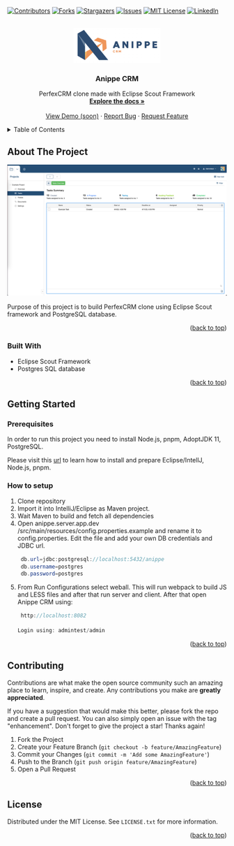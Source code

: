 <!-- Improved compatibility of back to top link: See: https://github.com/othneildrew/Best-README-Template/pull/73 -->
<a name="readme-top"></a>
<!--
*** Thanks for checking out the Best-README-Template. If you have a suggestion
*** that would make this better, please fork the repo and create a pull request
*** or simply open an issue with the tag "enhancement".
*** Don't forget to give the project a star!
*** Thanks again! Now go create something AMAZING! :D
-->



<!-- PROJECT SHIELDS -->
<!--
*** I'm using markdown "reference style" links for readability.
*** Reference links are enclosed in brackets [ ] instead of parentheses ( ).
*** See the bottom of this document for the declaration of the reference variables
*** for contributors-url, forks-url, etc. This is an optional, concise syntax you may use.
*** https://www.markdownguide.org/basic-syntax/#reference-style-links
-->
[![Contributors][contributors-shield]][contributors-url]
[![Forks][forks-shield]][forks-url]
[![Stargazers][stars-shield]][stars-url]
[![Issues][issues-shield]][issues-url]
[![MIT License][license-shield]][license-url]
[![LinkedIn][linkedin-shield]][linkedin-url]



<!-- PROJECT LOGO -->
<br />
<div align="center">
  <a href="https://github.com/lukacavic/anippe">
    <img src="images/logo.png" alt="Logo" width="200" height="80">
  </a>

<h3 align="center">Anippe CRM</h3>

  <p align="center">
    PerfexCRM clone made with Eclipse Scout Framework
    <br />
    <a href="https://github.com/lukacavic/anippe"><strong>Explore the docs »</strong></a>
    <br />
    <br />
    <a href="#">View Demo (soon)</a>
    ·
    <a href="https://github.com/lukacavic/anippe/issues">Report Bug</a>
    ·
    <a href="https://github.com/lukacavic/anippe/issues">Request Feature</a>
  </p>
</div>



<!-- TABLE OF CONTENTS -->
<details>
  <summary>Table of Contents</summary>
  <ol>
    <li>
      <a href="#about-the-project">About The Project</a>
      <ul>
        <li><a href="#built-with">Built With</a></li>
      </ul>
    </li>
    <li>
      <a href="#getting-started">Getting Started</a>
      <ul>
        <li><a href="#prerequisites">Prerequisites</a></li>
        <li><a href="#installation">Installation</a></li>
      </ul>
    </li>
    <li><a href="#contributing">Contributing</a></li>
    <li><a href="#license">License</a></li>
  </ol>
</details>



<!-- ABOUT THE PROJECT -->
## About The Project

<img src="images/project_image.png" alt="Logo" >

Purpose of this project is to build PerfexCRM clone using Eclipse Scout framework and PostgreSQL database.
<p align="right">(<a href="#readme-top">back to top</a>)</p>



### Built With

* Eclipse Scout Framework
* Postgres SQL database

<p align="right">(<a href="#readme-top">back to top</a>)</p>



<!-- GETTING STARTED -->
## Getting Started

 

### Prerequisites

In order to run this project you need to install Node.js, pnpm, AdoptJDK 11, PostgreSQL.

Please visit this [url](https://eclipsescout.github.io/scout-docs/23.1/getstarted/helloscout.html) to learn how to install and prepare Eclipse/IntellJ, Node.js, pnpm.

### How to setup

1. Clone repository 
2. Import it into IntelliJ/Eclipse as Maven project.
3. Wait Maven to build and fetch all dependencies
4. Open anippe.server.app.dev /src/main/resources/config.properties.example and rename it to config.properties. Edit the file and add your own DB credentials and JDBC url.
   ```java
    db.url=jdbc:postgresql://localhost:5432/anippe
    db.username=postgres
    db.password=postgres
   ```
5. From Run Configurations select weball. This will run webpack to build JS and LESS files and after that run server and client. After that open Anippe CRM using:
   ```java
    http://localhost:8082
   
   Login using: admintest/admin
   ```
<p align="right">(<a href="#readme-top">back to top</a>)</p>

<!-- CONTRIBUTING -->
## Contributing

Contributions are what make the open source community such an amazing place to learn, inspire, and create. Any contributions you make are **greatly appreciated**.

If you have a suggestion that would make this better, please fork the repo and create a pull request. You can also simply open an issue with the tag "enhancement".
Don't forget to give the project a star! Thanks again!

1. Fork the Project
2. Create your Feature Branch (`git checkout -b feature/AmazingFeature`)
3. Commit your Changes (`git commit -m 'Add some AmazingFeature'`)
4. Push to the Branch (`git push origin feature/AmazingFeature`)
5. Open a Pull Request

<p align="right">(<a href="#readme-top">back to top</a>)</p>


<!-- LICENSE -->
## License

Distributed under the MIT License. See `LICENSE.txt` for more information.

<p align="right">(<a href="#readme-top">back to top</a>)</p>

<!-- MARKDOWN LINKS & IMAGES -->
<!-- https://www.markdownguide.org/basic-syntax/#reference-style-links -->
[contributors-shield]: https://img.shields.io/github/contributors/lukacavic/anippe.svg?style=for-the-badge
[contributors-url]: https://github.com/lukacavic/anippe/graphs/contributors
[forks-shield]: https://img.shields.io/github/forks/lukacavic/anippe.svg?style=for-the-badge
[forks-url]: https://github.com/lukacavic/anippe/network/members
[stars-shield]: https://img.shields.io/github/stars/lukacavic/anippe.svg?style=for-the-badge
[stars-url]: https://github.com/lukacavic/anippe/stargazers
[issues-shield]: https://img.shields.io/github/issues/lukacavic/anippe.svg?style=for-the-badge
[issues-url]: https://github.com/lukacavic/anippe/issues
[license-shield]: https://img.shields.io/github/license/lukacavic/anippe.svg?style=for-the-badge
[license-url]: https://github.com/lukacavic/anippe/blob/master/LICENSE.txt
[linkedin-shield]: https://img.shields.io/badge/-LinkedIn-black.svg?style=for-the-badge&logo=linkedin&colorB=555
[linkedin-url]: https://linkedin.com/in/linkedin_username
[product-screenshot]: images/screenshot.png
[Next.js]: https://img.shields.io/badge/next.js-000000?style=for-the-badge&logo=nextdotjs&logoColor=white
[Next-url]: https://nextjs.org/
[React.js]: https://img.shields.io/badge/React-20232A?style=for-the-badge&logo=react&logoColor=61DAFB
[React-url]: https://reactjs.org/
[Vue.js]: https://img.shields.io/badge/Vue.js-35495E?style=for-the-badge&logo=vuedotjs&logoColor=4FC08D
[Vue-url]: https://vuejs.org/
[Angular.io]: https://img.shields.io/badge/Angular-DD0031?style=for-the-badge&logo=angular&logoColor=white
[Angular-url]: https://angular.io/
[Svelte.dev]: https://img.shields.io/badge/Svelte-4A4A55?style=for-the-badge&logo=svelte&logoColor=FF3E00
[Svelte-url]: https://svelte.dev/
[Laravel.com]: https://img.shields.io/badge/Laravel-FF2D20?style=for-the-badge&logo=laravel&logoColor=white
[Laravel-url]: https://laravel.com
[Bootstrap.com]: https://img.shields.io/badge/Bootstrap-563D7C?style=for-the-badge&logo=bootstrap&logoColor=white
[Bootstrap-url]: https://getbootstrap.com
[JQuery.com]: https://img.shields.io/badge/jQuery-0769AD?style=for-the-badge&logo=jquery&logoColor=white
[JQuery-url]: https://jquery.com 
